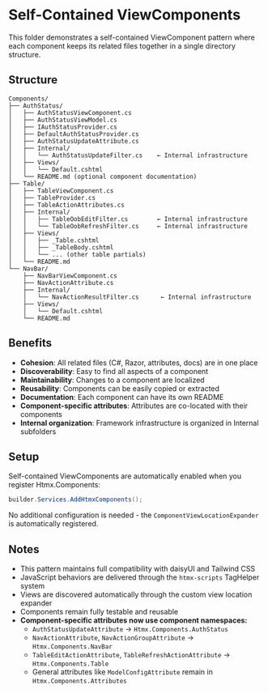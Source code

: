 # Self-Contained ViewComponents

This folder demonstrates a self-contained ViewComponent pattern where each component keeps its related files together in a single directory structure.

## Structure

```
Components/
├── AuthStatus/
│   ├── AuthStatusViewComponent.cs
│   ├── AuthStatusViewModel.cs
│   ├── IAuthStatusProvider.cs
│   ├── DefaultAuthStatusProvider.cs
│   ├── AuthStatusUpdateAttribute.cs
│   ├── Internal/
│   │   └── AuthStatusUpdateFilter.cs    ← Internal infrastructure
│   ├── Views/
│   │   └── Default.cshtml
│   └── README.md (optional component documentation)
├── Table/
│   ├── TableViewComponent.cs
│   ├── TableProvider.cs
│   ├── TableActionAttributes.cs
│   ├── Internal/
│   │   ├── TableOobEditFilter.cs        ← Internal infrastructure
│   │   └── TableOobRefreshFilter.cs     ← Internal infrastructure
│   ├── Views/
│   │   ├── _Table.cshtml
│   │   ├── _TableBody.cshtml
│   │   └── ... (other table partials)
│   └── README.md
└── NavBar/
    ├── NavBarViewComponent.cs
    ├── NavActionAttribute.cs
    ├── Internal/
    │   └── NavActionResultFilter.cs      ← Internal infrastructure
    ├── Views/
    │   └── Default.cshtml
    └── README.md
```

## Benefits

- **Cohesion**: All related files (C#, Razor, attributes, docs) are in one place
- **Discoverability**: Easy to find all aspects of a component
- **Maintainability**: Changes to a component are localized
- **Reusability**: Components can be easily copied or extracted
- **Documentation**: Each component can have its own README
- **Component-specific attributes**: Attributes are co-located with their components
- **Internal organization**: Framework infrastructure is organized in Internal subfolders

## Setup

Self-contained ViewComponents are automatically enabled when you register Htmx.Components:

```csharp
builder.Services.AddHtmxComponents();
```

No additional configuration is needed - the `ComponentViewLocationExpander` is automatically registered.

## Notes

- This pattern maintains full compatibility with daisyUI and Tailwind CSS
- JavaScript behaviors are delivered through the `htmx-scripts` TagHelper system
- Views are discovered automatically through the custom view location expander
- Components remain fully testable and reusable
- **Component-specific attributes now use component namespaces:**
  - `AuthStatusUpdateAttribute` → `Htmx.Components.AuthStatus`
  - `NavActionAttribute`, `NavActionGroupAttribute` → `Htmx.Components.NavBar`
  - `TableEditActionAttribute`, `TableRefreshActionAttribute` → `Htmx.Components.Table`
  - General attributes like `ModelConfigAttribute` remain in `Htmx.Components.Attributes`

